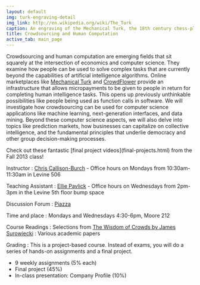 ```yaml
---
layout: default
img: turk-engraving-detail
img_link: http://en.wikipedia.org/wiki/The_Turk
caption: An engraving of the Mechanical Turk, the 18th century chess-playing automaton
title: Crowdsourcing and Human Computation
active_tab: main_page 
---
```

Crowdsourcing and human computation are emerging fields that sit squarely at the intersection of economics and computer science. They examine how people can be used to solve complex tasks that are currently beyond the capabilities of artificial intelligence algorithms. Online marketplaces like [Mechanical Turk](https://www.mturk.com/) and [CrowdFlower](https://crowdflower.com) provide an infrastructure that allows micropayments to be given to people in return for completing human intelligence tasks. This opens up previously unthinkable possibilities like people being used as function calls in software. We will investigate how crowdsourcing can be used for computer science applications like machine learning, next-generation interfaces, and data mining. Beyond these computer science aspects, we will also delve into topics like prediction markets, how businesses can capitalize on collective intelligence, and the fundamental principles that underlie democracy and other group decision-making processes.


<div class="alert alert-info" markdown="span">
Check out these fantastic [final project videos](final-projects.html) from the Fall 2013 class!
</div>

Instructor
: [Chris Callison-Burch](http://www.cis.upenn.edu/~ccb/) - Office hours on Mondays from 10:30am-11:30am in Levine 506

Teaching Assistant
: [Ellie Pavlick](http://www.seas.upenn.edu/~epavlick/)  - Office hours on Wednesdays from 2pm-3pm in the Levine 5th floor bump space

Discussion Forum
: [Piazza](https://piazza.com/class/hlji2xpu1r6580)

Time and place
: Mondays and Wednesdays 4:30-6pm, Moore 212

Course Readings
: Selections from [The Wisdom of Crowds by James Surowiecki](http://www.amazon.com/Wisdom-Crowds-James-Surowiecki-ebook/dp/B000FCKC3I/)
: Various academic papers

Grading
: This is a project-based course.  Instead of exams, you will do a series of hands-on assignments and a final project.  

* 9 weekly assignments (5% each)
* Final project (45%)
* In-class presentation: Company Profile (10%)


